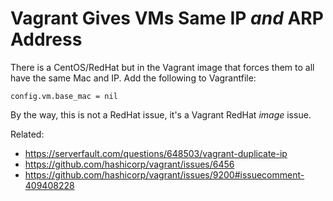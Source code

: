 # Vagrant Gives VMs Same IP *and* ARP Address

There is a CentOS/RedHat but in the Vagrant image that forces them to
all have the same Mac and IP. Add the following to Vagrantfile:

```
config.vm.base_mac = nil
```

By the way, this is not a RedHat issue, it's a Vagrant RedHat *image*
issue.

Related:

* <https://serverfault.com/questions/648503/vagrant-duplicate-ip>
* <https://github.com/hashicorp/vagrant/issues/6456>
* <https://github.com/hashicorp/vagrant/issues/9200#issuecomment-409408228>


